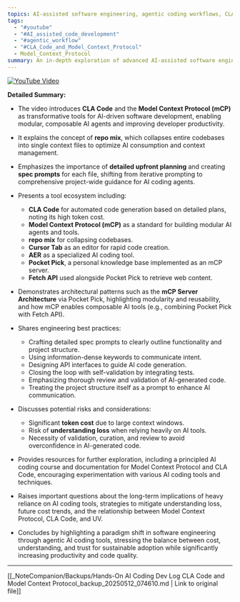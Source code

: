 ```yaml
---
topics: AI-assisted software engineering, agentic coding workflows, CLA Code, Model Context Protocol, modular AI tools
tags:
  - "#youtube"
  - "#AI_assisted_code_development"
  - "#agentic_workflow"
  - "#CLA_Code_and_Model_Context_Protocol"
  - Model_Context_Protocol
summary: An in-depth exploration of advanced AI-assisted software engineering techniques using CLA Code and the Model Context Protocol (mCP) to enhance modular, agentic coding workflows and developer productivity.
---
```


[![YouTube Video](https://www.youtube.com/watch?v=XXXXXXX)](https://www.youtube.com/watch?v=XXXXXXX)

**Detailed Summary:**

- The video introduces **CLA Code** and the **Model Context Protocol (mCP)** as transformative tools for AI-driven software development, enabling modular, composable AI agents and improving developer productivity.

- It explains the concept of **repo mix**, which collapses entire codebases into single context files to optimize AI consumption and context management.

- Emphasizes the importance of **detailed upfront planning** and creating **spec prompts** for each file, shifting from iterative prompting to comprehensive project-wide guidance for AI coding agents.

- Presents a tool ecosystem including:
  - **CLA Code** for automated code generation based on detailed plans, noting its high token cost.
  - **Model Context Protocol (mCP)** as a standard for building modular AI agents and tools.
  - **repo mix** for collapsing codebases.
  - **Cursor Tab** as an editor for rapid code creation.
  - **AER** as a specialized AI coding tool.
  - **Pocket Pick**, a personal knowledge base implemented as an mCP server.
  - **Fetch API** used alongside Pocket Pick to retrieve web content.

- Demonstrates architectural patterns such as the **mCP Server Architecture** via Pocket Pick, highlighting modularity and reusability, and how mCP enables composable AI tools (e.g., combining Pocket Pick with Fetch API).

- Shares engineering best practices:
  - Crafting detailed spec prompts to clearly outline functionality and project structure.
  - Using information-dense keywords to communicate intent.
  - Designing API interfaces to guide AI code generation.
  - Closing the loop with self-validation by integrating tests.
  - Emphasizing thorough review and validation of AI-generated code.
  - Treating the project structure itself as a prompt to enhance AI communication.

- Discusses potential risks and considerations:
  - Significant **token cost** due to large context windows.
  - Risk of **understanding loss** when relying heavily on AI tools.
  - Necessity of validation, curation, and review to avoid overconfidence in AI-generated code.

- Provides resources for further exploration, including a principled AI coding course and documentation for Model Context Protocol and CLA Code, encouraging experimentation with various AI coding tools and techniques.

- Raises important questions about the long-term implications of heavy reliance on AI coding tools, strategies to mitigate understanding loss, future cost trends, and the relationship between Model Context Protocol, CLA Code, and UV.

- Concludes by highlighting a paradigm shift in software engineering through agentic AI coding tools, stressing the balance between cost, understanding, and trust for sustainable adoption while significantly increasing productivity and code quality.

---
[[_NoteCompanion/Backups/Hands-On AI Coding Dev Log CLA Code and Model Context Protocol_backup_20250512_074610.md | Link to original file]]